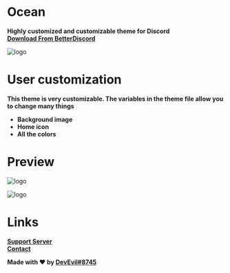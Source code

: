 # Ocean
**Highly customized and customizable theme for Discord** <br>
**[Download From BetterDiscord](https://betterdiscord.app/theme/Ocean)**

![logo](https://cdn.discordapp.com/attachments/468141324906921984/874986058562043984/background.png)

# User customization
**This theme is very customizable. The variables in the theme file allow you to change many things**
- **Background image**
- **Home icon**
- **All the colors**

# Preview

![logo](https://cdn.discordapp.com/attachments/468141324906921984/875302120553861160/main.png)

![logo](https://cdn.discordapp.com/attachments/468141324906921984/875302179932626964/settings.png)

# Links 
**[Support Server](https://dsc.gg/devevil)** <br>
**[Contact](https://devevil.com/contact)**


**Made with ❤ by [DevEvil#8745](https://devevil.com/)**

